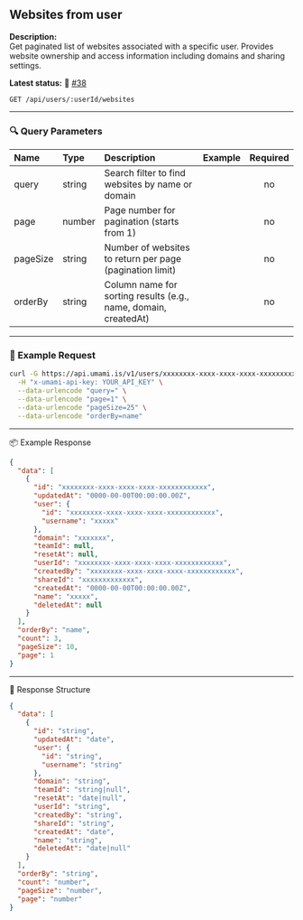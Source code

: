 ##  Websites from user
<!-- testable: true -->
<!-- expectedStatus: 200 -->
**Description:**  
Get paginated list of websites associated with a specific user.
Provides website ownership and access information including domains and sharing settings.

**Latest status:** <!--status-->🚨 [#38](https://github.com/ceviixx/umami-api-docs/issues/38)<!--status-end-->

```
GET /api/users/:userId/websites
```

---

### 🔍 Query Parameters
| Name               | Type              | Description                                                 | Example             | Required |
| :----------------- | :---------------- | :---------------------------------------------------------- | :------------------ | :------: |
| query              | string            | Search filter to find websites by name or domain           |                     | no       |
| page               | number            | Page number for pagination (starts from 1)                 |                     | no       |
| pageSize           | string            | Number of websites to return per page (pagination limit)   |                     | no       |
| orderBy            | string            | Column name for sorting results (e.g., name, domain, createdAt) |                     | no       |

---

### 🔁 Example Request
```bash
curl -G https://api.umami.is/v1/users/xxxxxxxx-xxxx-xxxx-xxxx-xxxxxxxxxxxx/websites \
  -H "x-umami-api-key: YOUR_API_KEY" \
  --data-urlencode "query=" \
  --data-urlencode "page=1" \
  --data-urlencode "pageSize=25" \
  --data-urlencode "orderBy=name"
```

---

📦 Example Response
```json
{
  "data": [
    {
      "id": "xxxxxxxx-xxxx-xxxx-xxxx-xxxxxxxxxxxx",
      "updatedAt": "0000-00-00T00:00:00.00Z",
      "user": {
        "id": "xxxxxxxx-xxxx-xxxx-xxxx-xxxxxxxxxxxx",
        "username": "xxxxx"
      },
      "domain": "xxxxxxx",
      "teamId": null,
      "resetAt": null,
      "userId": "xxxxxxxx-xxxx-xxxx-xxxx-xxxxxxxxxxxx",
      "createdBy": "xxxxxxxx-xxxx-xxxx-xxxx-xxxxxxxxxxxx",
      "shareId": "xxxxxxxxxxxxx",
      "createdAt": "0000-00-00T00:00:00.00Z",
      "name": "xxxxx",
      "deletedAt": null
    }
  ],
  "orderBy": "name",
  "count": 3,
  "pageSize": 10,
  "page": 1
}
```

---

📘 Response Structure
```json
{
  "data": [
    {
      "id": "string",
      "updatedAt": "date",
      "user": {
        "id": "string",
        "username": "string"
      },
      "domain": "string",
      "teamId": "string|null",
      "resetAt": "date|null",
      "userId": "string",
      "createdBy": "string",
      "shareId": "string",
      "createdAt": "date",
      "name": "string",
      "deletedAt": "date|null"
    }
  ],
  "orderBy": "string",
  "count": "number",
  "pageSize": "number",
  "page": "number"
}
```
